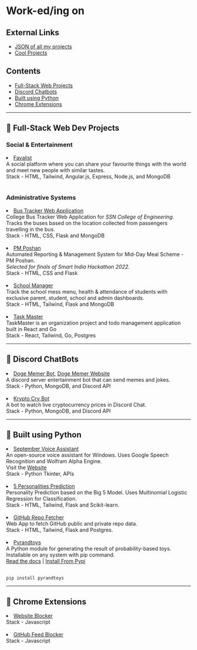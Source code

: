 # Work-ed/ing on

## External Links
- [JSON of all my projects](https://raw.githubusercontent.com/thenithinbalaji/assets/main/repos.json)  
- [Cool Projects](https://github.com/stars/thenithinbalaji/lists/my-cool-projects)

## Contents 
- [Full-Stack Web Projects](https://github.com/thenithinbalaji/thenithinbalaji/blob/main/PROJECTS.md#-full-stack-web-dev-projects)
- [Discord Chatbots](https://github.com/thenithinbalaji/thenithinbalaji/blob/main/PROJECTS.md#-discord-chatbots)
- [Built using Python](https://github.com/thenithinbalaji/thenithinbalaji/blob/main/PROJECTS.md#-built-using-python)
- [Chrome Extensions](https://github.com/thenithinbalaji/thenithinbalaji/blob/main/PROJECTS.md#-chrome-extensions)

----

## 🔮 Full-Stack Web Dev Projects 

### Social & Entertainment 

<li>
    <a href="https://github.com/thenithinbalaji/Favalist">Favalist</a> <br /> 
    A social platform where you can share your favourite things with the world and meet new people with similar tastes. <br />
    Stack - HTML, Tailwind, Angular.js, Express, Node.js, and MongoDB
</li>

<br />

### Administrative Systems

<li>
  <a href="https://github.com/thenithinbalaji/Bus-Tracker">Bus Tracker Web Application</a> <br /> 
  College Bus Tracker Web Application for <i>SSN College of Engineering</i>. <br /> 
  Tracks the buses based on the location collected from passengers travelling in the bus. <br /> 
  Stack - HTML, CSS, Flask and MongoDB
</li> 

<br /> 

<li> 
  <a href="https://github.com/thenithinbalaji/PM-Poshan">PM Poshan</a> <br /> 
  Automated Reporting & Management System for Mid-Day Meal Scheme - PM Poshan. <br /> 
  <i>Selected for finals of Smart India Hackathon 2022.</i> <br /> 
  Stack - HTML, CSS and Flask
</li>

<br /> 

<li> 
  <a href="https://github.com/thenithinbalaji/School-Manager">School Manager</a> <br /> 
  Track the school mess menu, health & attendance of students with exclusive parent, student, school and admin dashboards. <br /> 
  Stack - HTML, Tailwind, Flask and MongoDB
</li>

<br />

<li>
  <a href="https://github.com/thenithinbalaji/Task-Master">Task Master</a> <br />
  TaskMaster is an organization project and todo management application built in React and Go<br />
  Stack - React, Tailwind, Go, Postgres
</li>

---

## 💬 Discord ChatBots 

<li>
    <a href="https://github.com/thenithinbalaji/Doge-Memer">Doge Memer Bot</a>, <a href="https://github.com/thenithinbalaji/Doge-Memer-Website">Doge Memer Website</a> <br /> 
    A discord server entertainment bot that can send memes and jokes. <br /> 
    Stack - Python, MongoDB, and Discord API
</li>

<br />

<li>
  <a href="https://github.com/thenithinbalaji/Krypto-Cry">Krypto Cry Bot</a> <br />
  A bot to watch live cryptocurrency prices in Discord Chat. <br /> 
  Stack - Python, MongoDB, and Discord API
</li>

----

## 🌳 Built using Python 

<li>
  <a href="https://github.com/thenithinbalaji/September-Assistant">September Voice Assistant</a> <br>
  An open-source voice assistant for Windows. Uses Google Speech Recognition and Wolfram Alpha Engine. <br>
  Visit the <a href="https://thenithinbalaji.github.io/September-Assistant/">Website</a> <br>
  Stack - Python Tkinter, APIs
</li>

<br>
 
<li>
  <a href="https://github.com/thenithinbalaji/5Personalities">5 Personalities Prediction</a> <br> 
  Personality Prediction based on the Big 5 Model. Uses Multinomial Logistic Regression for Classification. <br/> 
  Stack - HTML, Tailwind, Flask and Scikit-learn.
</li>

<br>

<li>
  <a href="https://github.com/thenithinbalaji/Repolist">GitHub Repo Fetcher</a> <br> 
  Web App to fetch GitHub public and private repo data. <br> 
  Stack - HTML, Tailwind, Flask and Postgres.
</li>

<br>

<li>
  <a href="https://github.com/thenithinbalaji/pyrandtoys">Pyrandtoys</a> <br> 
  A Python module for generating the result of probability-based toys. Installable on any system with pip command. <br/>
  <a href="https://github.com/thenithinbalaji/pyrandtoys">Read the docs</a> | <a href="https://pypi.org/project/pyrandtoys/">Install From Pypi</a>
  <br/>
  <br/>
  <pre><code>pip install pyrandtoys</code></pre>
</li>

---

## 🍄 Chrome Extensions

<li>
     <a href="https://github.com/thenithinbalaji/PadiDa-Extension">Website Blocker</a> <br>
    Stack - Javascript
</li>

<br /> 

<li>
     <a href="https://github.com/thenithinbalaji/GitHub-Feed-Blocker">GitHub Feed Blocker</a> <br>
    Stack - Javascript
</li>

